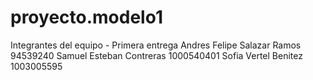 # proyecto.modelo1
Integrantes del equipo - Primera entrega 
Andres Felipe Salazar Ramos 94539240
Samuel Esteban Contreras 1000540401
Sofia Vertel Benitez 1003005595

